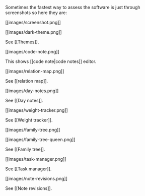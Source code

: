 Sometimes the fastest way to assess the software is just through screenshots so here they are:

[[images/screenshot.png]]

[[images/dark-theme.png]]

See [[Themes]].

[[images/code-note.png]]

This shows [[code note|code notes]] editor.

[[images/relation-map.png]]

See [[relation map]].

[[images/day-notes.png]]

See [[Day notes]].

[[images/weight-tracker.png]]

See [[Weight tracker]].

[[images/family-tree.png]]

[[images/family-tree-queen.png]]

See [[Family tree]].

[[images/task-manager.png]]

See [[Task manager]].

[[images/note-revisions.png]]

See [[Note revisions]].